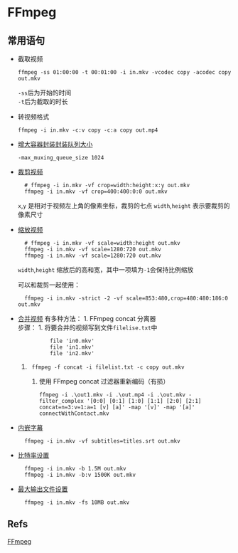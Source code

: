 # FFmpeg

## 常用语句

* 截取视频

  ```text
  ffmpeg -ss 01:00:00 -t 00:01:00 -i in.mkv -vcodec copy -acodec copy out.mkv
  ```

  `-ss`后为开始的时间  
  `-t`后为截取的时长

* 转视频格式

  ```text
  ffmpeg -i in.mkv -c:v copy -c:a copy out.mp4
  ```

* [增大容器封装封装队列大小](https://blog.csdn.net/noahsun1024/article/details/80875460)

  ```text
  -max_muxing_queue_size 1024
  ```

* [裁剪视频](https://amoskong.wordpress.com/2014/09/29/%E8%BD%AC-%E4%BD%BF%E7%94%A8-ffmpeg-%E7%BC%A9%E6%94%BE%E3%80%81%E8%A3%81%E5%89%AA%E3%80%81%E5%89%AA%E8%BE%91%E8%A7%86%E9%A2%91/)

  ```text
    # ffmpeg -i in.mkv -vf crop=width:height:x:y out.mkv
    ffmpeg -i in.mkv -vf crop=400:400:0:0 out.mkv
  ```

  `x`,`y` 是相对于视频左上角的像素坐标，裁剪的七点 `width`,`height` 表示要裁剪的像素尺寸

* [缩放视频](https://amoskong.wordpress.com/2014/09/29/%E8%BD%AC-%E4%BD%BF%E7%94%A8-ffmpeg-%E7%BC%A9%E6%94%BE%E3%80%81%E8%A3%81%E5%89%AA%E3%80%81%E5%89%AA%E8%BE%91%E8%A7%86%E9%A2%91/)

  ```text
    # ffmpeg -i in.mkv -vf scale=width:height out.mkv
    ffmpeg -i in.mkv -vf scale=1280:720 out.mkv
    ffmpeg -i in.mkv -vf scale=1280:720 out.mkv
  ```

  `width`,`height` 缩放后的高和宽，其中一项填为`-1`会保持比例缩放

  可以和裁剪一起使用：

  ```text
    ffmpeg -i in.mkv -strict -2 -vf scale=853:480,crop=480:480:186:0 out.mkv
  ```

* [合并视频](https://www.jianshu.com/p/a9bccc12229b) 有多种方法： 1. FFmpeg concat 分离器  
  步骤： 1. 将要合并的视频写到文件`filelise.txt`中

  ```text
            file 'in0.mkv'
            file 'in1.mkv'
            file 'in2.mkv'
  ```

  1. ```text
      ffmpeg -f concat -i filelist.txt -c copy out.mkv
     ```

     1. 使用 FFmpeg concat 过滤器重新编码（有损）

        ```text
        ffmpeg -i .\out1.mkv -i .\out.mp4 -i .\out.mkv -filter_complex '[0:0] [0:1] [1:0] [1:1] [2:0] [2:1] concat=n=3:v=1:a=1 [v] [a]' -map '[v]' -map '[a]' connectWithContact.mkv
        ```

* [内嵌字幕](https://www.cnblogs.com/tocy/p/ffmpeg-basic-learning-3.html#subtitles-video-filter%E5%86%85%E5%B5%8C%E5%AD%97%E5%B9%95%E6%B5%81)

  ```text
    ffmpeg -i in.mkv -vf subtitles=titles.srt out.mkv
  ```

* [比特率设置](https://blog.csdn.net/rootusers/article/details/41646557#t2)

  ```text
    ffmpeg -i in.mkv -b 1.5M out.mkv
    ffmpeg -i in.mkv -b:v 1500K out.mkv
  ```

* [最大输出文件设置](https://blog.csdn.net/rootusers/article/details/41646557#t2)

  ```text
    ffmpeg -i in.mkv -fs 10MB out.mkv
  ```

## Refs

[FFmpeg](https://ffmpeg.org/)

